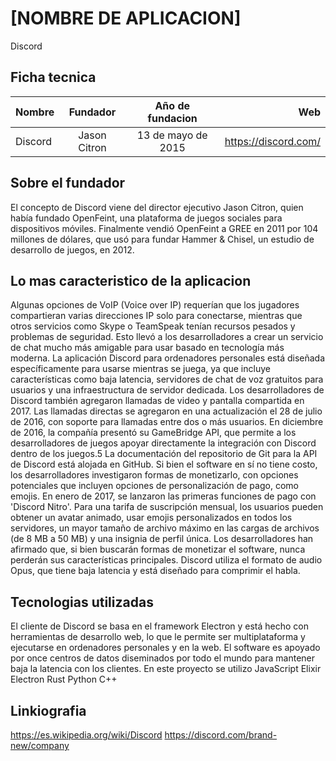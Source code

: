 # [NOMBRE DE APLICACION]
Discord
## Ficha tecnica


| Nombre | Fundador   | Año de fundacion | Web |
| -------|:----------:|:----------------:|----:|
| Discord|Jason Citron|13 de mayo de 2015|https://discord.com/ |


## Sobre el fundador

El concepto de Discord viene del director ejecutivo Jason Citron, quien había fundado OpenFeint, una plataforma de juegos sociales para dispositivos móviles. Finalmente vendió OpenFeint a GREE en 2011 por 104 millones de dólares,​ que usó para fundar Hammer & Chisel, un estudio de desarrollo de juegos, en 2012.

## Lo mas caracteristico de la aplicacion

Algunas opciones de VoIP (Voice over IP) requerían que los jugadores compartieran varias direcciones IP solo para conectarse, mientras que otros servicios como Skype o TeamSpeak tenían recursos pesados y problemas de seguridad. Esto llevó a los desarrolladores a crear un servicio de chat mucho más amigable para usar basado en tecnología más moderna.
La aplicación Discord para ordenadores personales está diseñada específicamente para usarse mientras se juega, ya que incluye características como baja latencia, servidores de chat de voz gratuitos para usuarios y una infraestructura de servidor dedicada. Los desarrolladores de Discord también agregaron llamadas de video y pantalla compartida en 2017. Las llamadas directas se agregaron en una actualización el 28 de julio de 2016, con soporte para llamadas entre dos o más usuarios. En diciembre de 2016, la compañía presentó su GameBridge API, que permite a los desarrolladores de juegos apoyar directamente la integración con Discord dentro de los juegos.5​ La documentación del repositorio de Git para la API de Discord está alojada en GitHub.
Si bien el software en sí no tiene costo, los desarrolladores investigaron formas de monetizarlo, con opciones potenciales que incluyen opciones de personalización de pago, como emojis. En enero de 2017, se lanzaron las primeras funciones de pago con 'Discord Nitro'. Para una tarifa de suscripción mensual, los usuarios pueden obtener un avatar animado, usar emojis personalizados en todos los servidores, un mayor tamaño de archivo máximo en las cargas de archivos (de 8 MB a 50 MB) y una insignia de perfil única. Los desarrolladores han afirmado que, si bien buscarán formas de monetizar el software, nunca perderán sus características principales. Discord utiliza el formato de audio Opus, que tiene baja latencia y está diseñado para comprimir el habla.

## Tecnologias utilizadas

El cliente de Discord se basa en el framework Electron y está hecho con herramientas de desarrollo web, lo que le permite ser multiplataforma y ejecutarse en ordenadores personales y en la web. El software es apoyado por once centros de datos diseminados por todo el mundo para mantener baja la latencia con los clientes. En este proyecto se utilizo JavaScript Elixir Electron Rust Python C++


## Linkiografia

https://es.wikipedia.org/wiki/Discord
https://discord.com/brand-new/company
